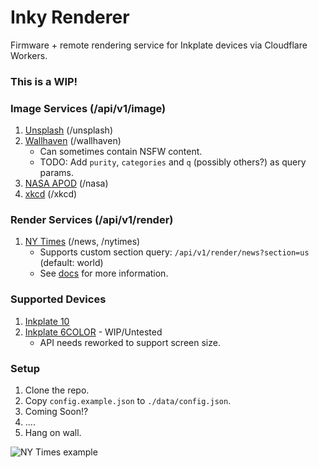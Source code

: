 # Inky Renderer
Firmware + remote rendering service for Inkplate devices via Cloudflare Workers.

### This is a WIP!

### Image Services (/api/v1/image)
1) [Unsplash](https://unsplash.com/developers)  (/unsplash)
2) [Wallhaven](https://wallhaven.cc/help/api) (/wallhaven)
    * Can sometimes contain NSFW content.
    * TODO: Add `purity`, `categories` and `q` (possibly others?) as query params.
3) [NASA APOD](https://api.nasa.gov/) (/nasa)
4) [xkcd](https://xkcd.com/) (/xkcd)

### Render Services (/api/v1/render)
1) [NY Times](https://developer.nytimes.com/) (/news, /nytimes)
    * Supports custom section query: `/api/v1/render/news?section=us` (default: world)
    * See [docs](https://developer.nytimes.com/docs/top-stories-product/1/routes/%7Bsection%7D.json/get) for more information.

### Supported Devices
1) [Inkplate 10](https://soldered.com/product/inkplate-10-9-7-e-paper-board-copy/)
2) [Inkplate 6COLOR](https://soldered.com/product/inkplate-6color-e-paper-display/) - WIP/Untested
    * API needs reworked to support screen size.

### Setup
1) Clone the repo.
2) Copy `config.example.json` to `./data/config.json`.
3) Coming Soon!?
4) ....
5) Hang on wall.



![NY Times example](https://cdn.lou.ist/Inky/nytimes-resized.jpeg)